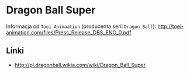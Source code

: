 # Dragon Ball Super

Informacja od `Toei Animaation` (producenta serii `Dragon Ball`):
http://toei-animation.com/files/Press_Release_DBS_ENG_0.pdf

## Linki

 - http://pl.dragonball.wikia.com/wiki/Dragon_Ball_Super
